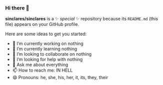 ### Hi there 👋

**sinclares/sinclares** is a ✨ _special_ ✨ repository because its `README.md` (this file) appears on your GitHub profile.

Here are some ideas to get you started:

- 🔭 I’m currently working on nothing
- 🌱 I’m currently learning nothing
- 👯 I’m looking to collaborate on nothing
- 🤔 I’m looking for help with nothing
- 💬 Ask me about everything
- 📫 How to reach me: IN HELL
- 😄 Pronouns: he, she, his, her, it, its, they, their
